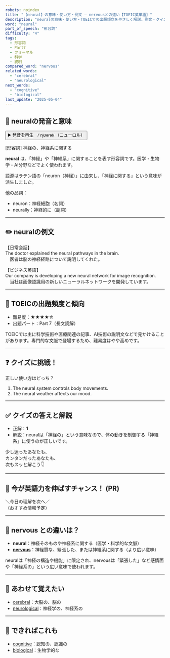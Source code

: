 ```yaml
---
robots: noindex
title: "【neural】の意味・使い方・例文 ― nervousとの違い【TOEIC英単語】"
description: "neuralの意味・使い方・TOEICでの出題傾向をやさしく解説。例文・クイズ付きでnervousとの違いもわかりやすく学べます。"
word: "neural"
part_of_speech: "形容詞"
difficulty: "4"
tags:
  - 形容詞
  - Part7
  - フォーマル
  - 科学
  - 説明
compared_word: "nervous"
related_words:
  - "cerebral"
  - "neurological"
next_words:
  - "cognitive"
  - "biological"
last_update: "2025-05-04"
---
```


## 🔰 neuralの発音と意味

<button class="play-audio" onclick="playTTS('neural')">
  <span class="play-audio-main">
    ▶️ 発音を再生　/ˈnjʊərəl/
  </span>
  <span class="play-audio-sub">
    （ニューロル）
  </span>
</button>

[形容詞] 神経の、神経系に関する

**neural** は、「神経」や「神経系」に関することを表す形容詞です。医学・生物学・AI分野などでよく使われます。

語源はラテン語の「neuron（神経）」に由来し、「神経に関する」という意味が派生しました。

他の品詞：  
- neuron：神経細胞（名詞）
- neurally：神経的に（副詞）

---

## ✏️ neuralの例文

【日常会話】  
The doctor explained the neural pathways in the brain.  
　医者は脳の神経経路について説明してくれた。

【ビジネス英語】  
Our company is developing a new neural network for image recognition.  
　当社は画像認識用の新しいニューラルネットワークを開発しています。

---

## 🎯 TOEICの出題頻度と傾向

- 難易度：★★★★☆
- 出題パート：Part 7（長文読解）

TOEICでは主に科学技術や医療関連の記事、AI技術の説明文などで見かけることがあります。専門的な文脈で登場するため、難易度はやや高めです。

---

## ❓ クイズに挑戦！

正しい使い方はどっち？

1. The neural system controls body movements.  
2. The neural weather affects our mood.

---

## ✅ クイズの答えと解説

- 正解：**1**
- 解説：neuralは「神経の」という意味なので、体の動きを制御する「神経系」に使うのが正しいです。

少し迷ったあなたも、  
カンタンだったあなたも、  
次もスッと解こう👇️

---

## 🚀 今が英語力を伸ばすチャンス！ (PR)

<div class="info-center">
＼今日の理解を次へ／<br>  
（おすすめ情報予定）
</div>

---

## 🤔  nervous との違いは？

- **neural**：神経そのものや神経系に関する（医学・科学的な文脈）
- **[nervous](/word/nervous)**：神経質な、緊張した、または神経系に関する（より広い意味）

neuralは「神経の構造や機能」に限定され、nervousは「緊張した」など感情面や「神経系の」という広い意味で使われます。

---

## 🧩 あわせて覚えたい

- [cerebral](/word/cerebral)：大脳の、脳の
- [neurological](/word/neurological)：神経学の、神経系の

---

## 📖 できればこれも

- [cognitive](/word/cognitive)：認知の、認識の
- [biological](/word/biological)：生物学的な

<!-- cvid: aid27_bid45 -->
